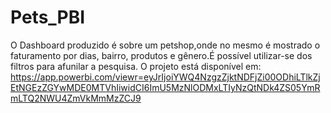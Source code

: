# Pets_PBI
O Dashboard produzido é sobre um petshop,onde no mesmo é mostrado o faturamento por dias, bairro, produtos e gênero.É possível utilizar-se dos filtros para afunilar a pesquisa. O projeto está disponível em:
https://app.powerbi.com/viewr=eyJrIjoiYWQ4NzgzZjktNDFjZi00ODhiLTlkZjEtNGEzZGYwMDE0MTVhIiwidCI6ImU5MzNlODMxLTIyNzQtNDk4ZS05YmRmLTQ2NWU4ZmVkMmMzZCJ9
